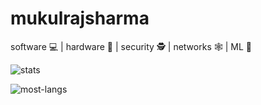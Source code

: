 # mukulrajsharma

software :computer: | hardware :electric_plug: | security :detective: | networks :spider_web:	| ML :robot:

![stats](https://github-readme-stats.vercel.app/api?username=mukulRajSharma&show_icons=true&hide_title=true&count_private=true&theme=light)

![most-langs](https://github-readme-stats.vercel.app/api/top-langs/?username=mukulRajSharma&hide=Jupyter+Notebook,CSS,html&theme=radical&layout=compact)
